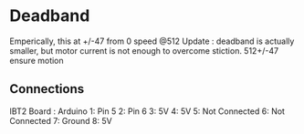 # Deadband
Emperically, this at +/-47 from 0 speed @512
Update : deadband is actually smaller, but motor current is not enough to overcome stiction.
512+/-47 ensure motion

## Connections
IBT2 Board : Arduino
1: Pin 5 
2: Pin 6
3: 5V
4: 5V
5: Not Connected
6: Not Connected
7: Ground
8: 5V


